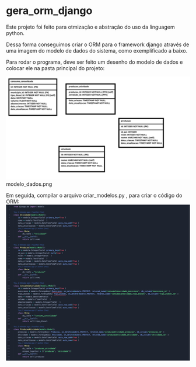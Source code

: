 # gera_orm_django

Este projeto foi feito para otmização e abstração do uso da linguagem python.

Dessa forma conseguimos criar o ORM para o framework django através de uma imagem do modelo de dados do sistema, como exemplificado a baixo.

Para rodar o programa, deve ser feito um desenho do modelo de dados e colocar ele na pasta principal do projeto:

![alt text](modelo_dados.png)
    modelo_dados.png

Em seguida, compilar o arquivo criar_modelos.py , para criar o código do ORM:
![alt text](./img/img_models.png)

